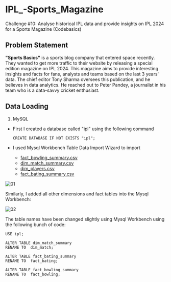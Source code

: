 # IPL_-Sports_Magazine
Challenge #10: Analyse historical IPL data and provide insights on IPL 2024 for a Sports Magazine (Codebasics)

## Problem Statement
**"Sports Basics"** is a sports blog company that entered space recently. They
wanted to get more traffic to their website by releasing a special edition magazine
on IPL 2024. This magazine aims to provide interesting insights and facts for
fans, analysts and teams based on the last 3 years' data.
The chief editor Tony Sharma oversees this publication, and he believes in data
analytics. He reached out to Peter Pandey, a journalist in his team who is a data-savvy cricket enthusiast.

## Data Loading
1. MySQL
- First I created a database called "ipl" using the following command

  ```CREATE DATABASE IF NOT EXISTS "ipl";```

- I used Mysql Workbench Table Data Import Wizard to import 
   - [fact_bowling_summary.csv](https://github.com/pb319/IPL_Sports_Magazine/files/14800053/fact_bowling_summary.csv)
   - [dim_match_summary.csv](https://github.com/pb319/IPL_Sports_Magazine/files/14800054/dim_match_summary.csv)
   - [dim_players.csv](https://github.com/pb319/IPL_Sports_Magazine/files/14800055/dim_players.csv)
   - [fact_bating_summary.csv](https://github.com/pb319/IPL_Sports_Magazine/files/14800056/fact_bating_summary.csv)

![01](https://github.com/pb319/IPL_Sports_Magazine/assets/66114329/2f5c505a-73e5-471b-8489-94c8c45a0b34)

Similarly, I added all other dimensions and fact tables into the Mysql Workbench:

  ![02](https://github.com/pb319/IPL_Sports_Magazine/assets/66114329/b3cd8eaf-1955-4840-88a6-707ba121d2f9)

The table names have been changed slightly using Mysql Workbench using the following bunch of code:
```
USE ipl;

ALTER TABLE dim_match_summary
RENAME TO  dim_match;

ALTER TABLE fact_bating_summary
RENAME TO  fact_bating;

ALTER TABLE fact_bowling_summary
RENAME TO  fact_bowling;
```



